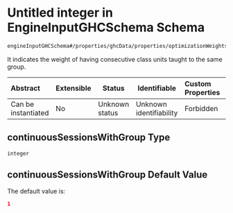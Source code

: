 # Untitled integer in EngineInputGHCSchema Schema

```txt
engineInputGHCSchema#/properties/ghcData/properties/optimizationWeights/properties/teachers/properties/continuousSessionsWithGroup
```

It indicates the weight of having consecutive class units taught to the same group.


| Abstract            | Extensible | Status         | Identifiable            | Custom Properties | Additional Properties | Access Restrictions | Defined In                                                         |
| :------------------ | ---------- | -------------- | ----------------------- | :---------------- | --------------------- | ------------------- | ------------------------------------------------------------------ |
| Can be instantiated | No         | Unknown status | Unknown identifiability | Forbidden         | Allowed               | none                | [ghc.schema.json\*](../out/ghc.schema.json "open original schema") |

## continuousSessionsWithGroup Type

`integer`

## continuousSessionsWithGroup Default Value

The default value is:

```json
1
```
